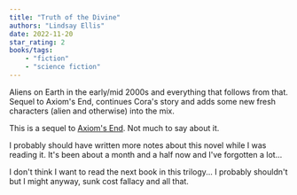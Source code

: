 ```yaml
---
title: "Truth of the Divine"
authors: "Lindsay Ellis"
date: 2022-11-20
star_rating: 2
books/tags:
    - "fiction"
    - "science fiction"
---
```

Aliens on Earth in the early/mid 2000s and everything that follows from that. Sequel to Axiom's End, continues Cora's story and adds some new fresh characters (alien and otherwise) into the mix.

<!--more-->

This is a sequel to [Axiom's End](/books/2022-11-12/). Not much to say about it.

I probably should have written more notes about this novel while I was reading it. It's been about a month and a half now and I've forgotten a lot...

I don't think I want to read the next book in this trilogy... I probably shouldn't but I might anyway, sunk cost fallacy and all that.